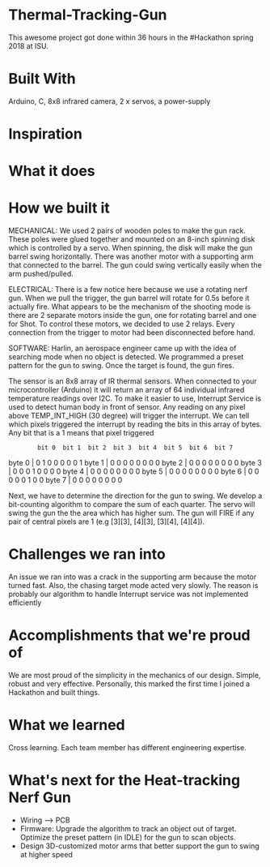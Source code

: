 # Thermal-Tracking-Gun
This awesome project got done within 36 hours in the #Hackathon spring 2018 at ISU.

# Built With
Arduino, C, 8x8 infrared camera, 2 x servos, a power-supply

# Inspiration

# What it does

# How we built it
MECHANICAL: We used 2 pairs of wooden poles to make the gun rack. These poles were glued together and mounted on an 8-inch spinning disk which is controlled by a servo. When spinning, the disk will make the gun barrel swing horizontally. There was another motor with a supporting arm that connected to the barrel. The gun could swing vertically easily when the arm pushed/pulled.

ELECTRICAL: There is a few notice here because we use a rotating nerf gun. When we pull the trigger, the gun barrel will rotate for 0.5s before it actually fire. What appears to be the mechanism of the shooting mode is there are 2 separate motors inside the gun, one for rotating barrel and one for Shot. To control these motors, we decided to use 2 relays. Every connection from the trigger to motor had been disconnected before hand.

SOFTWARE: 
Harlin, an aerospace engineer came up with the idea of searching mode when no object is detected. We programmed a preset pattern for the gun to swing. Once the target is found, the gun fires.

The sensor is an 8x8 array of IR thermal sensors. When connected to your microcontroller (Arduino) it will return an array of 64 individual infrared temperature readings over I2C. To make it easier to use, Interrupt Service is used to detect human body in front of sensor. Any reading on any pixel above TEMP_INT_HIGH (30 degree) will trigger the interrupt. We can tell which pixels triggered the interrupt by reading the bits in this array of bytes. Any bit that is a 1 means that pixel triggered

     		bit 0  bit 1  bit 2  bit 3  bit 4  bit 5  bit 6  bit 7
byte 0 |  0      1      0      0      0      0      0      1
byte 1 |  0      0      0      0      0      0      0      0
byte 2 |  0      0      0      0      0      0      0      0
byte 3 |  0      0      0      1      0      0      0      0
byte 4 |  0      0      0      0      0      0      0      0
byte 5 |  0      0      0      0      0      0      0      0
byte 6 |  0      0      0      0      0      1      0      0
byte 7 |  0      0      0      0      0      0      0      0

Next, we have to determine the direction for the gun to swing. We develop a bit-counting algorithm to compare the sum of each quarter. The servo will swing the gun the the area which has higher sum. The gun will FIRE if any pair of central pixels are 1 (e.g [3][3], [4][3], [3][4], [4][4]).

# Challenges we ran into
An issue we ran into was a crack in the supporting arm because the motor turned fast. Also, the chasing target mode acted very slowly. The reason is probably our algorithm to handle Interrupt service was not implemented efficiently

# Accomplishments that we're proud of
We are most proud of the simplicity in the mechanics of our design. Simple, robust and very effective. 
Personally, this marked the first time I joined a Hackathon and built things. 

# What we learned
Cross learning. Each team member has different engineering expertise. 

# What's next for the Heat-tracking Nerf Gun
- Wiring --> PCB
- Firmware: Upgrade the algorithm to track an object out of target. Optimize the preset pattern (in IDLE) for the gun to scan objects.
- Design 3D-customized motor arms that better support the gun to swing at higher speed
